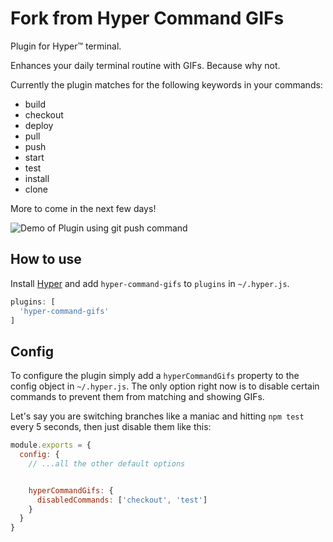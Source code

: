# Fork from Hyper Command GIFs

Plugin for Hyper™ terminal.

Enhances your daily terminal routine with GIFs. Because why not.

Currently the plugin matches for the following keywords in your commands:

- build
- checkout
- deploy
- pull
- push
- start
- test
- install
- clone

More to come in the next few days!

![Demo of Plugin using git push command](example/git-push-demo.gif)

## How to use

Install [Hyper](https://hyper.is) and add `hyper-command-gifs`
to `plugins` in `~/.hyper.js`.

```javascript
plugins: [
  'hyper-command-gifs'
]
```

## Config

To configure the plugin simply add a `hyperCommandGifs` property to the config object in `~/.hyper.js`.
The only option right now is to disable certain commands to prevent them from matching and showing GIFs.

Let's say you are switching branches like a maniac and hitting `npm test` every 5 seconds, then just disable them like this:

```javascript
module.exports = {
  config: {
    // ...all the other default options


    hyperCommandGifs: {
      disabledCommands: ['checkout', 'test']
    }
  }
}
```

